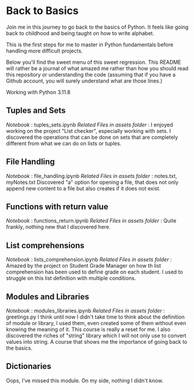 # Back to Basics

Join me in this journey to go back to the basics of Python. It feels like going back to childhood and being taught on how to write alphabet.

This is the first steps for me to master in Python fundamentals before handling more difficult projects.

Below you'll find the sweet menu of this sweet regression. This README will rather be a journal of what amazed me rather than how you should read this repository or understanding the code (assuming that if you have a Github account, you will surely understand what are those lines.)

Working with Python 3.11.8

## Tuples and Sets
*Notebook* : tuples_sets.ipynb
*Related Files in assets folder* :
I enjoyed working on the project "List checker", especially working with sets. I discovered the operations that can be done on sets that are completely different from what we can do on lists or tuples.

## File Handling
*Notebook* : file_handling.ipynb
*Related Files in assets folder* : notes.txt, myNotes.txt
Discovered "a" option for opening a file, that does not only append new content to a file but also creates if it does not exist.

## Functions with return value
*Notebook* : functions_return.ipynb
*Related Files in assets folder* :
Quite frankly, nothing new that I discovered here.

## List comprehensions
*Notebook* : lists_comprehension.ipynb
*Related Files in assets folder* :
Amazed by the project on Student Grade Manager on how th list comprehension has been used to define grade on each student. I used to struggle on this list definition with multiple conditions. 

## Modules and Libraries
*Notebook* : modules_libraries.ipynb
*Related Files in assets folder* : greetings.py
I think until now I didn't take time to think about the definition of module or library, I used them, even created some of them without even knowing the meaning of it.
This course is really a reset for me. I also discovered the riches of "string" library which I will not only use to convert values into string. A course that shows me the importance of going back to the basics.

## Dictionaries
Oops, I've missed this module. On my side, nothing I didn't know.